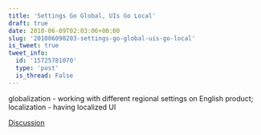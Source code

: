 ```yaml
---
title: 'Settings Go Global, UIs Go Local'
draft: true
date: 2010-06-09T02:03:06+00:00
slug: '201006090203-settings-go-global-uis-go-local'
is_tweet: true
tweet_info:
  id: '15725781070'
  type: 'post'
  is_thread: False
---
```




globalization - working with different regional settings on English product; localization - having localized UI

[Discussion](https://x.com/sytelus/status/15725781070)
